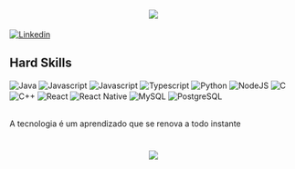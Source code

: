 <h1 align="center">
<img src="https://readme-typing-svg.herokuapp.com/?font=Righteous&size=35&center=true&vCenter=true&width=500&height=70&duration=4000&lines=Olá!+Bem-Vind@+👋;+Me+chamo+Jonas+Tomaz!" />
</h1>

[![Linkedin](https://img.shields.io/badge/LinkedIn-0077B5?style=for-the-badge&logo=linkedin&logoColor=white)](https://br.linkedin.com/in/jonas-tomaz-15483120b)

## Hard Skills

<div style="display: inline_block"<br/>
  <img align="center" alt = "Java" src="https://img.shields.io/badge/Java-ED8B00?style=for-the-badge&logo=openjdk&logoColor=white" />
  
  <img align="center" alt = "Javascript" src="https://img.shields.io/badge/JavaScript-323330?style=for-the-badge&logo=javascript&logoColor=F7DF1E" />
  
  <img align="center" alt = "Javascript" src="https://img.shields.io/badge/CSS3-1572B6?style=for-the-badge&logo=css3&logoColor=white" />

  <img align="center" alt = "Typescript" src="https://img.shields.io/badge/TypeScript-007ACC?style=for-the-badge&logo=typescript&logoColor=white" />

  <img align="center" alt = "Python" src="https://img.shields.io/badge/Python-14354C?style=for-the-badge&logo=python&logoColor=white" />
  
   <img align="center" alt = "NodeJS" src="https://img.shields.io/badge/Node.js-43853D?style=for-the-badge&logo=node.js&logoColor=white" />
   
   <img align="center" alt = "C" src="https://img.shields.io/badge/C-00599C?style=for-the-badge&logo=c&logoColor=white" /> 
   
   <img align="center" alt = "C++" src="https://img.shields.io/badge/C%2B%2B-00599C?style=for-the-badge&logo=c%2B%2B&logoColor=white" />
   
   <img align="center" alt = "React" src="https://img.shields.io/badge/React-20232A?style=for-the-badge&logo=react&logoColor=61DAFB" />
   
   <img align="center" alt = "React Native" src="https://img.shields.io/badge/React_Native-20232A?style=for-the-badge&logo=react&logoColor=61DAFB" />
   
   <img align="center" alt = "MySQL" src="https://img.shields.io/badge/MySQL-00000F?style=for-the-badge&logo=mysql&logoColor=white" />

   <img align="center" alt = "PostgreSQL" src="https://img.shields.io/badge/PostgreSQL-316192?style=for-the-badge&logo=postgresql&logoColor=white" />

</div> <br/>

A tecnologia é um aprendizado que se renova a todo instante

<h1 align="center">
<img src="https://readme-typing-svg.herokuapp.com/?font=Righteous&size=35&center=true&vCenter=true&width=500&height=70&duration=4000&lines=Muito+obrigado+pela+atenção!;" />
</h1>
